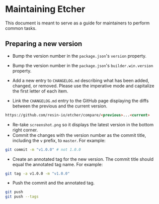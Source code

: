 Maintaining Etcher
==================

This document is meant to serve as a guide for maintainers to perform common tasks.

Preparing a new version
-----------------------

- Bump the version number in the `package.json`'s `version` property.

- Bump the version number in the `package.json`'s `builder.win.version` property.

- Add a new entry to `CHANGELOG.md` describing what has been added, changed, or removed. Please use the imperative mode and capitalize the first letter of each item.

- Link the `CHANGELOG.md` entry to the GitHub page displaying the diffs between the previous and the current version.

```markdown
https://github.com/resin-io/etcher/compare/<previous>...<current>
```

- Re-take `screenshot.png` so it displays the latest version in the bottom right corner.
- Commit the changes with the version number as the commit title, including the `v` prefix, to `master`. For example:

```sh
git commit -m "v1.0.0" # not 1.0.0
```

- Create an annotated tag for the new version. The commit title should equal the annotated tag name. For example:

```sh
git tag -a v1.0.0 -m "v1.0.0"
```

- Push the commit and the annotated tag.

```sh
git push
git push --tags
```
